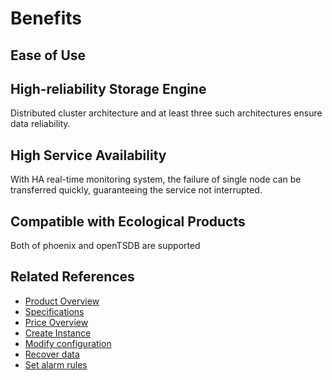 # Benefits

## Ease of Use

## High-reliability Storage Engine	
Distributed cluster architecture and at least three such architectures ensure data reliability.
## High Service Availability	
With HA real-time monitoring system, the failure of single node can be transferred quickly, guaranteeing the service not interrupted.
## Compatible with Ecological Products	
Both of phoenix and openTSDB are supported

## Related References

- [Product Overview](../Introduction/Overview.md)
- [Specifications](../Introduction/Specifications.md)
- [Price Overview](../Pricing/Price-Overview.md)
- [Create Instance](../Getting-Started/Create-Instance.md)
- [Modify configuration](../Operation-Guide/Instance-Management/Modify-Instance-Spec.md)
- [Recover data](../Operation-Guide/Backup/Restore-Instance.md)
- [Set alarm rules](../Operation-Guide/Monitoring/Alarm-Rules.md)
